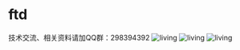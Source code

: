 # ftd
技术交流、相关资料请加QQ群：298394392
<img src="/mgfshut/ftd/tree/master/ftd-web/src/main/webapp/static/img/readme/login.jpg" alt="living" style="max-width:100%;">
<img src="/mgfshut/ftd/tree/master/ftd-web/src/main/webapp/static/img/readme/index.jpg" alt="living" style="max-width:100%;">
<img src="/mgfshut/ftd/tree/master/ftd-web/src/main/webapp/static/img/readme/company.jpg" alt="living" style="max-width:100%;">